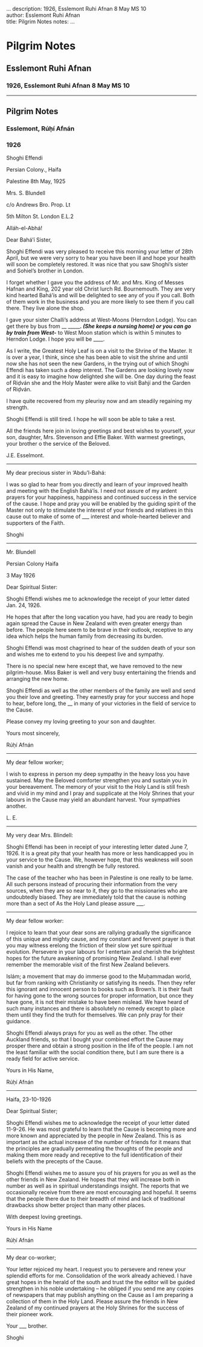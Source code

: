 ...
description: 1926, Esslemont Ruhi Afnan 8 May MS 10  
author: Esslemont Ruhi Afnan  
title: Pilgrim Notes 
notes:
...


# Pilgrim Notes  
## Esslemont Ruhi Afnan  
### 1926, Esslemont Ruhi Afnan 8 May MS 10  

------




## Pilgrim Notes

### Esslemont, Rúḥí Afnán

### 1926

Shoghi Effendi
 
Persian Colony., Haifa
 
Palestine 8th May, 1925
 
Mrs. S. Blundell
 
c/o Andrews Bro. Prop. Lt
 
5th Milton St. London E.L.2  

Alláh-el-Abhá!  

Dear Bahá’í Sister,  

Shoghi Effendi was very pleased to receive this morning your letter of 28th April, but we were very sorry to hear you have been ill and hope your health will soon be completely restored. It was nice that you saw Shoghi’s sister and Sohiel’s brother in London.  

I forget whether I gave you the address of Mr. and Mrs. King of Messes Hafnan and King, 202 year old Christ lurch Rd. Bournemouth. They are very kind hearted Bahá’ís and will be delighted to see any of you if you call. Both of them work in the business and you are more likely to see them if you call there. They live alone the shop.  

I gave your sister Challi’s address at West-Moons (Herndon Lodge). You can get there by bus from __ ________. (She keeps a nursing home) or you can go by train from West-___ to West Moon station which is within 5 minutes to Herndon Lodge. I hope you will be ____.  

As I write, the Greatest Holy Leaf is on a visit to the Shrine of the Master. It is over a year, I think, since she has been able to visit the shrine and until now she has not seen the new Gardens, in the trying out of which Shoghi Effendi has taken such a deep interest. The Gardens are looking lovely now and it is easy to imagine how delighted she will be. One day during the feast of Riḍván she and the Holy Master were alike to visit Bahjí and the Garden of Riḍván.  

I have quite recovered from my pleurisy now and am steadily regaining my strength.  

Shoghi Effendi is still tired. I hope he will soon be able to take a rest.  

All the friends here join in loving greetings and best wishes to yourself, your son, daughter, Mrs. Stevenson and Effie Baker. With warmest greetings, your brother o the service of the Beloved.  

J.E. Esselmont.  

------

My dear precious sister in ‘Abdu’l-Bahá:  

I was so glad to hear from you directly and learn of your improved health and meeting with the English Bahá’ís. I need not assure of my ardent prayers for your happiness, happiness and continued success in the service of the cause. I hope and pray you will be enabled by the guiding spirit of the Master not only to stimulate the interest of your friends and relatives in this cause out to make of some of ___ interest and whole-hearted believer and supporters of the Faith.  

Shoghi  

------

Mr. Blundell
 
Persian Colony Haifa
 
3 May 1926  

Dear Spiritual Sister:  

Shoghi Effendi wishes me to acknowledge the receipt of your letter dated Jan. 24, 1926.  

He hopes that after the long vacation you have, had you are ready to begin again spread the Cause in New Zealand with even greater energy than before. The people here seem to be brave in their outlook, receptive to any idea which helps the human family from decreasing its burden.  

Shoghi Effendi was most chagrined to hear of the sudden death of your son and wishes me to extend to you his deepest live and sympathy.  

There is no special new here except that, we have removed to the new pilgrim-house. Miss Baker is well and very busy entertaining the friends and arranging the new home.  

Shoghi Effendi as well as the other members of the family are well and send you their love and greeting. They earnestly pray for your success and hope to hear, before long, the __ in many of your victories in the field of service to the Cause.  

Please convey my loving greeting to your son and daughter.  

Yours most sincerely,
 
Rúḥí Afnán  

------

My dear fellow worker;  

I wish to express in person my deep sympathy in the heavy loss you have sustained. May the Beloved comforter strengthen you and sustain you in your bereavement. The memory of your visit to the Holy Land is still fresh and vivid in my mind and I pray and supplicate at the Holy Shrines that your labours in the Cause may yield an abundant harvest. Your sympathies another.  

L. E.  

------

My very dear Mrs. Blindell:  

Shoghi Effendi has been in receipt of your interesting letter dated June 7, 1926. It is a great pity that your health has more or less handicapped you in your service to the Cause. We, however hope, that this weakness will soon vanish and your health and strength be fully restored.  

The case of the teacher who has been in Palestine is one really to be lame. All such persons instead of procuring their information from the very sources, when they are so near to it, they go to the missionaries who are undoubtedly biased. They are immediately told that the cause is nothing more than a sect of As the Holy Land please assure ___.  

------

My dear fellow worker:  

I rejoice to learn that your dear sons are rallying gradually the significance of this unique and mighty cause, and my constant and fervent prayer is that you may witness erelong the friction of their slow yet sure spiritual evolution. Persevere in your labours for I entertain and cherish the brightest hopes for the future awakening of promising New Zealand. I shall ever remember the memorable visit of the first New Zealand believers.  

Islám; a movement that may do immerse good to the Muḥammadan world, but far from ranking with Christianity or satisfying its needs. Then they refer this ignorant and innocent person to books such as Brown’s. It is their fault for having gone to the wrong sources for proper information, but once they have gone, it is not their mistake to have been mislead. We have heard of such many instances and there is absolutely no remedy except to place them until they find the truth for themselves. We can pnly pray for their guidance.  

Shoghi Effendi always prays for you as well as the other. The other Auckland friends, so that I bought your combined effort the Cause may prosper there and obtain a strong position in the life of the people. I am not the least familiar with the social condition there, but I am sure there is a ready field for active service.  

Yours in His Name,
 
Rúḥí Afnán  

------

Haifa, 23-10-1926  

Dear Spiritual Sister;  

Shoghi Effendi wishes me to acknowledge the receipt of your letter dated 11-9-26. He was most grateful to learn that the Cause is becoming more and more known and appreciated by the people in New Zealand. This is as important as the actual increase of the number of friends for it means that the principles are gradually permeating the thoughts of the people and making them more ready and receptive to the full identification of their beliefs with the precepts of the Cause.  

Shoghi Effendi wishes me to assure you of his prayers for you as well as the other friends in New Zealand. He hopes that they will increase both in number as well as in spiritual understandings insight. The reports that we occasionally receive from there are most encouraging and hopeful. It seems that the people there due to their breadth of mind and lack of traditional drawbacks show better project than many other places.  

With deepest loving greetings.  

Yours in His Name
 
Rúḥí Afnán  

------

My dear co-worker;  

Your letter rejoiced my heart. I request you to persevere and renew your splendid efforts for me. Consolidation of the work already achieved. I have great hopes in the herald of the south and trust the the editor will be guided strengthen in his noble undertaking – he obliged if you send me any copies of newspapers that may publish anything on the Cause as I am preparing a collection of them in the Holy Land. Please assure the friends in New Zealand of my continued prayers at the Holy Shrines for the success of their pioneer work.  

Your ___ brother.
 
Shoghi